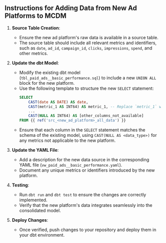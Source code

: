 ## Instructions for Adding Data from New Ad Platforms to MCDM

1. **Source Table Creation**:
   - Ensure the new ad platform's raw data is available in a source table.
   - The source table should include all relevant metrics and identifiers, such as `date`, `ad_id`, `campaign_id`, `clicks`, `impressions`, `spend`, and other metrics.

2. **Update the dbt Model**:
   - Modify the existing dbt model (`tbl_paid_ads__basic_performance.sql`) to include a new `UNION ALL` block for the new platform.
   - Use the following template to structure the new `SELECT` statement:
     ```sql
     SELECT 
         CAST(date AS DATE) AS date,
         CAST(metric_1 AS INT64) AS metric_1, -- Replace `metric_1` with the specific metric column
         ...
         CAST(NULL AS INT64) AS [other_columns_not_available]
     FROM {{ ref('src_<new_ad_platform>_all_data') }}
     ```
   - Ensure that each column in the `SELECT` statement matches the schema of the existing model, using `CAST(NULL AS <data_type>)` for any metrics not applicable to the new platform.

3. **Update the YAML File**:
   - Add a description for the new data source in the corresponding YAML file (`vw_paid_ads__basic_performance.yaml`).
   - Document any unique metrics or identifiers introduced by the new platform.

4. **Testing**:
   - Run `dbt run` and `dbt test` to ensure the changes are correctly implemented.
   - Verify that the new platform's data integrates seamlessly into the consolidated model.

5. **Deploy Changes**:
   - Once verified, push changes to your repository and deploy them in your dbt environment.
